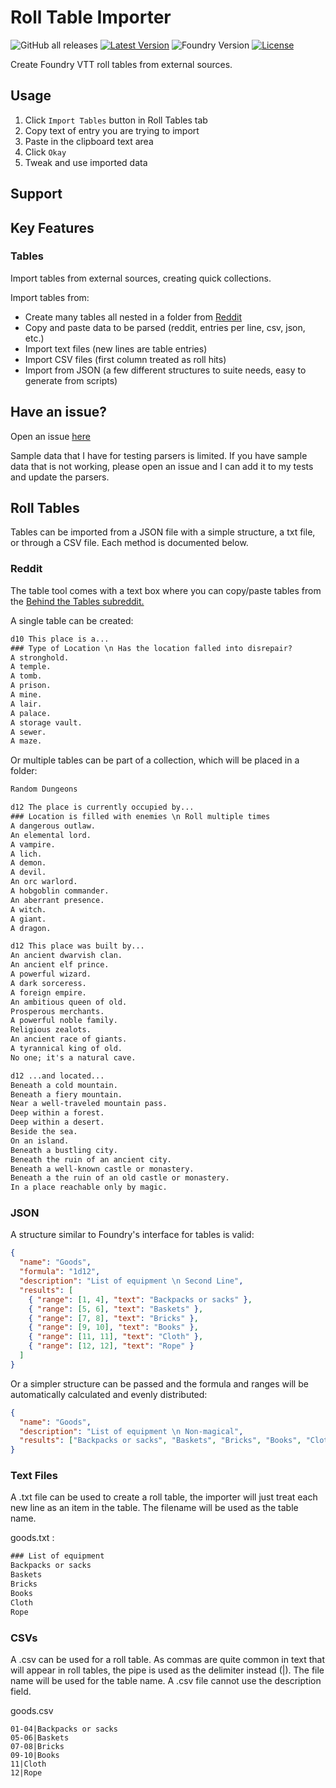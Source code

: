 # Roll Table Importer

![GitHub all releases](https://img.shields.io/github/downloads/jendave/roll-table-importer/total)
[![Latest Version](https://img.shields.io/github/v/release/jendave/roll-table-importer?display_name=tag&sort=semver&label=Latest%20Version)](https://github.com/jendave/augmented-reality-foundry/releases/latest)
![Foundry Version](https://img.shields.io/endpoint?url=https://foundryshields.com/version?url=https%3A%2F%2Fraw.githubusercontent.com%2Fjendave%2Froll-table-importer%2Fmain%2Fsrc%2Fmodule.json)
[![License](https://img.shields.io/github/license/jendave/roll-table-importer)](LICENSE)

Create Foundry VTT roll tables from external sources.

## Usage

1. Click `Import Tables` button in Roll Tables tab
2. Copy text of entry you are trying to import
3. Paste in the clipboard text area
4. Click `Okay`
5. Tweak and use imported data

## Support

## Key Features

### Tables

Import tables from external sources, creating quick collections.

Import tables from:

* Create many tables all nested in a folder from [Reddit](https://www.reddit.com/r/BehindTheTables)
* Copy and paste data to be parsed (reddit, entries per line, csv, json, etc.)
* Import text files (new lines are table entries)
* Import CSV files (first column treated as roll hits)
* Import from JSON (a few different structures to suite needs, easy to generate from scripts)

## Have an issue?

Open an issue [here](https://github.com/jendave/roll-table-importer/issues)

Sample data that I have for testing parsers is limited. If you have sample data that is not working, please open an issue and I can add it to my tests and update the parsers.

## Roll Tables

Tables can be imported from a JSON file with a simple structure, a txt file, or through a CSV file. Each method is documented below.

### Reddit

The table tool comes with a text box where you can copy/paste tables from the [Behind the Tables subreddit.](https://www.reddit.com/r/BehindTheTables)

A single table can be created:

```txt
d10 This place is a...
### Type of Location \n Has the location falled into disrepair?
A stronghold.
A temple.
A tomb.
A prison.
A mine.
A lair.
A palace.
A storage vault.
A sewer.
A maze.
```

Or multiple tables can be part of a collection, which will be placed in a folder:

```txt
Random Dungeons

d12 The place is currently occupied by...
### Location is filled with enemies \n Roll multiple times
A dangerous outlaw.
An elemental lord.
A vampire.
A lich.
A demon.
A devil.
An orc warlord.
A hobgoblin commander.
An aberrant presence.
A witch.
A giant.
A dragon.

d12 This place was built by...
An ancient dwarvish clan.
An ancient elf prince.
A powerful wizard.
A dark sorceress.
A foreign empire.
An ambitious queen of old.
Prosperous merchants.
A powerful noble family.
Religious zealots.
An ancient race of giants.
A tyrannical king of old.
No one; it's a natural cave.

d12 ...and located...
Beneath a cold mountain.
Beneath a fiery mountain.
Near a well-traveled mountain pass.
Deep within a forest.
Deep within a desert.
Beside the sea.
On an island.
Beneath a bustling city.
Beneath the ruin of an ancient city.
Beneath a well-known castle or monastery.
Beneath a the ruin of an old castle or monastery.
In a place reachable only by magic.
```

### JSON

A structure similar to Foundry's interface for tables is valid:

```json
{
  "name": "Goods",
  "formula": "1d12",
  "description": "List of equipment \n Second Line",
  "results": [
    { "range": [1, 4], "text": "Backpacks or sacks" },
    { "range": [5, 6], "text": "Baskets" },
    { "range": [7, 8], "text": "Bricks" },
    { "range": [9, 10], "text": "Books" },
    { "range": [11, 11], "text": "Cloth" },
    { "range": [12, 12], "text": "Rope" }
  ]
}
```

Or a simpler structure can be passed and the formula and ranges will be automatically calculated and evenly distributed:

```json
{
  "name": "Goods",
  "description": "List of equipment \n Non-magical",
  "results": ["Backpacks or sacks", "Baskets", "Bricks", "Books", "Cloth", "Rope"]
}
```

### Text Files

A .txt file can be used to create a roll table, the importer will just treat each new line as an item in the table. The filename will be used as the table name.

goods.txt :

```txt
### List of equipment
Backpacks or sacks
Baskets
Bricks
Books
Cloth
Rope
```

### CSVs

A .csv can be used for a roll table. As commas are quite common in text that will appear in roll tables, the pipe is used as the delimiter instead (|). The file name will be used for the table name. A .csv file cannot use the description field.

goods.csv

```csv
01-04|Backpacks or sacks
05-06|Baskets
07-08|Bricks
09-10|Books
11|Cloth
12|Rope
```
